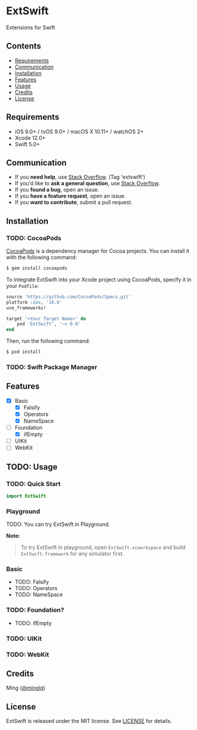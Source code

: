 # ExtSwift

Extensions for Swift

## Contents

- [Requirements](#requirements)
- [Communication](#communication)
- [Installation](#installation)
- [Features](#features)
- [Usage](#usage)
- [Credits](#credits)
- [License](#license)

## Requirements

- iOS 9.0+ / tvOS 9.0+ / macOS X 10.11+ / watchOS 2+
- Xcode 12.0+
- Swift 5.0+

## Communication

- If you **need help**, use [Stack Overflow](http://stackoverflow.com/questions/tagged/extswift). (Tag 'extswift')
- If you'd like to **ask a general question**, use [Stack Overflow](http://stackoverflow.com/questions/tagged/extswift).
- If you **found a bug**, open an issue.
- If you **have a feature request**, open an issue.
- If you **want to contribute**, submit a pull request.

## Installation

### TODO: CocoaPods

[CocoaPods](http://cocoapods.org) is a dependency manager for Cocoa projects. You can install it with the following command:

```bash
$ gem install cocoapods
```

To integrate ExtSwift into your Xcode project using CocoaPods, specify it in your `Podfile`:

```ruby
source 'https://github.com/CocoaPods/Specs.git'
platform :ios, '10.0'
use_frameworks!

target '<Your Target Name>' do
    pod 'ExtSwift', '~> 0.0'
end
```

Then, run the following command:

```bash
$ pod install
```

### TODO: Swift Package Manager

## Features

- [x] Basic
    - [x] Falsify
    - [x] Operators
    - [x] NameSpace
- [ ] Foundation
    - [x] ifEmpty
- [ ] UIKit
- [ ] WebKit

## TODO: Usage

### TODO: Quick Start

```swift
import ExtSwift
```

### Playground

TODO: You can try ExtSwift in Playground.

**Note:**

> To try ExtSwift in playground, open `ExtSwift.xcworkspace` and build `ExtSwift.framework` for any simulator first.

### Basic
- TODO: Falsify
- TODO: Operators
- TODO: NameSpace
### TODO: Foundation?
- TODO: ifEmpty
### TODO: UIKit
### TODO: WebKit

## Credits

Míng ([@minglq](https://twitter.com/minglq/))

## License

ExtSwift is released under the MIT license. See [LICENSE](./LICENSE) for details.
